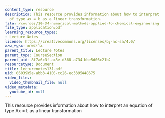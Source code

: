 ```yaml
---
content_type: resource
description: This resource provides information about how to interpret an equation
  of type Ax = b as a linear transformation.
file: /courses/10-34-numerical-methods-applied-to-chemical-engineering-fall-2005/06039b5eabb34103cc26ec3395448675_lecturenotes131.pdf
file_type: application/pdf
learning_resource_types:
- Lecture Notes
license: https://creativecommons.org/licenses/by-nc-sa/4.0/
ocw_type: OCWFile
parent_title: Lecture Notes
parent_type: CourseSection
parent_uid: 8f7a6c3f-ae8e-d368-a734-bbe5d06c21b7
resourcetype: Document
title: lecturenotes131.pdf
uid: 06039b5e-abb3-4103-cc26-ec3395448675
video_files:
  video_thumbnail_file: null
video_metadata:
  youtube_id: null
---
```

This resource provides information about how to interpret an equation of type Ax = b as a linear transformation.